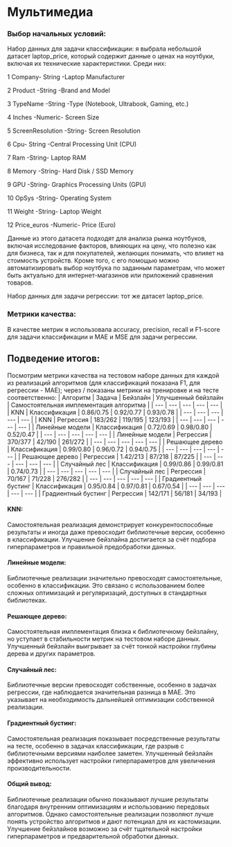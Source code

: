 # Мультимедиа
 
### Выбор начальных условий:
Набор данных для задачи классификации: я выбрала небольшой датасет laptop_price, который содержит данные о ценах на ноутбуки, включая их технические характеристики. Среди них:

1 Company- String -Laptop Manufacturer

2 Product -String -Brand and Model

3 TypeName -String -Type (Notebook, Ultrabook, Gaming, etc.)

4 Inches -Numeric- Screen Size

5 ScreenResolution -String- Screen Resolution

6 Cpu- String -Central Processing Unit (CPU)

7 Ram -String- Laptop RAM

8 Memory -String- Hard Disk / SSD Memory

9 GPU -String- Graphics Processing Units (GPU)

10 OpSys -String- Operating System

11 Weight -String- Laptop Weight

12 Price_euros -Numeric- Price (Euro)


Данные из этого датасета подходят для анализа рынка ноутбуков, включая исследование факторов, влияющих на цену, что полезно как для бизнеса, так и для покупателей, желающих понимать, что влияет на стоимость устройств. Кроме того, с его помощью можно автоматизировать выбор ноутбука по заданным параметрам, что может быть актуально для интернет-магазинов или приложений сравнения товаров.

Набор данных для задачи регрессии: тот же датасет laptop_price.

### Метрики качества:
В качестве метрик я использовала accuracy, precision, recall и  F1-score для задачи классификации и MAE и MSE для задачи регрессии.


## Подведение итогов:
Посмотрим метрики качества на тестовом наборе данных для каждой из реализаций алгоритмов (для классификаций показана F1, для регрессии - MAE); через / показаны метрики на тренировке и на тесте соответственно:
| Алгоритм | Задача | Бейзлайн | Улучшенный бейзлайн | Самостоятельная имплементация алгоритма |
| --- | --- | --- | --- | --- |
| KNN | Классификация | 0.86/0.75 | 0.92/0.77 | 0.93/0.78 |
| --- | --- | --- | --- | --- |
| KNN | Регрессия | 183/262 | 119/195 | 123/193 |
| --- | --- | --- | --- | --- |
| Линейные модели | Классификация | 0.72/0.69 | 0.98/0.80 | 0.52/0.47 |
| --- | --- | --- | --- | --- |
| Линейные модели | Регрессия | 370/377 | 42/190 | 261/272 |
| --- | --- | --- | --- | --- |
| Решающее дерево | Классификация | 0.99/0.80 | 0.96/0.72 | 0.94/0.75 |
| --- | --- | --- | --- | --- |
| Решающее дерево | Регрессия | 1.42/213 | 87/218 | 87/225 |
| --- | --- | --- | --- | --- |
| Случайный лес | Классификация | 0.99/0.86 | 0.99/0.81 | 0.74/0.73 |
| --- | --- | --- | --- | --- |
| Случайный лес | Регрессия | 70/167 | 71/228 | 276/282 |
| --- | --- | --- | --- | --- |
| Градиентный бустинг | Классификация | 0.95/0.84 | 0.97/0.81 | 0.67/0.54 |
| --- | --- | --- | --- | --- |
| Градиентный бустинг | Регрессия | 142/171 | 56/181 | 34/193 |


#### KNN:
Самостоятельная реализация демонстрирует конкурентоспособные результаты и иногда даже превосходит библиотечные версии, особенно в классификации. Улучшение бейзлайна достигается за счёт подбора гиперпараметров и правильной предобработки данных.

#### Линейные модели:
Библиотечные реализации значительно превосходят самостоятельные, особенно в классификации. Это связано с использованием более сложных оптимизаций и регуляризаций, доступных в стандартных библиотеках.

#### Решающее дерево:
Самостоятельная имплементация близка к библиотечному бейзлайну, но уступает в стабильности метрик на тестовом наборе данных. Улучшенный бейзлайн выигрывает за счёт тонкой настройки глубины дерева и других параметров.

#### Случайный лес:
Библиотечные версии превосходят собственные, особенно в задачах регрессии, где наблюдается значительная разница в MAE. Это указывает на необходимость дальнейшей оптимизации собственной реализации.
#### Градиентный бустинг:
Самостоятельная реализация показывает посредственные результаты на тесте, особенно в задачах классификации, где разрыв с библиотечными версиями наиболее заметен. Улучшенный бейзлайн эффективно использует настройки гиперпараметров для увеличения производительности.

#### Общий вывод:
Библиотечные реализации обычно показывают лучшие результаты благодаря внутренним оптимизациям и использованию передовых алгоритмов. Однако самостоятельные реализации позволяют лучше понять устройство алгоритмов и дают потенциал для их кастомизации. Улучшение бейзлайнов возможно за счёт тщательной настройки гиперпараметров и предварительной обработки данных.
